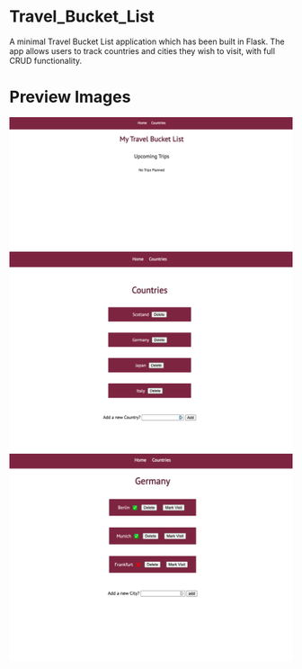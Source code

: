 # Travel_Bucket_List

A minimal Travel Bucket List application which has been built in Flask.
The app allows users to track countries and cities they wish to visit, with full CRUD functionality.

# Preview Images

![home page](/images/TBLHome.png)
![countries page](/images/TBLCountries.png)
![cities page](/images/TBLCities.png)
